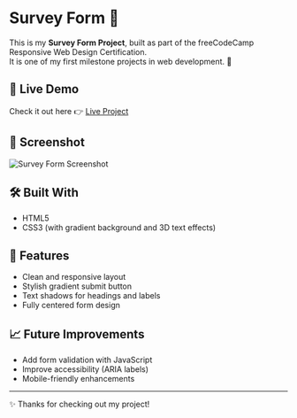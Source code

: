 # Survey Form 🎯

This is my **Survey Form Project**, built as part of the freeCodeCamp Responsive Web Design Certification.  
It is one of my first milestone projects in web development. 🚀

## 🔗 Live Demo
Check it out here 👉 [Live Project](https://mohamedasief.github.io/survey-form/)

## 📸 Screenshot
![Survey Form Screenshot](screenshot.png)

## 🛠️ Built With
- HTML5  
- CSS3 (with gradient background and 3D text effects)  

## 📌 Features
- Clean and responsive layout  
- Stylish gradient submit button  
- Text shadows for headings and labels  
- Fully centered form design  

## 📈 Future Improvements
- Add form validation with JavaScript  
- Improve accessibility (ARIA labels)  
- Mobile-friendly enhancements  

---

✨ Thanks for checking out my project!
